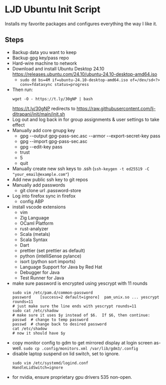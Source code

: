 LJD Ubuntu Init Script
===============================================================================

Installs my favorite packages and configures everything the way I like it.


Steps
-----

- Backup data you want to keep
- Backup gpg key/pass repo
- Hard-wire machine to network
- Download and install Ubuntu Desktop 24.10
  <https://releases.ubuntu.com/24.10/ubuntu-24.10-desktop-amd64.iso>
    - `sudo dd bs=4M if=ubuntu-24.10-desktop-amd64.iso of=/dev/sd<?> conv=fdatasync status=progress`
- Then run:
    ```
    wget -O - https://t.ly/30gNP | bash
    ```
    <https://t.ly/30gNP> redirects to
    <https://raw.githubusercontent.com/lj-ditrapani/init/main/init.sh>
- Log out and log back in for group assignments & user settings to take effect
- Manually add core gnupg key
    - gpg --output gpg-pass-sec.asc --armor --export-secret-key pass
    - gpg --import gpg-pass-sec.asc
    - gpg --edit-key pass
    - trust
    - 5
    - quit
- Manually create new ssh keys to .ssh (`ssh-keygen -t ed25519 -C "your_email@example.com"`)
- Add new public ssh key to git repos
- Manually add passwords
    - git clone url .password-store
- Log into firefox sync in firefox
    - config ABP
- install vscode extensions
    - vim
    - Zig Language
    - OCaml Platform
    - rust-analyzer
    - Scala (metals)
    - Scala Syntax
    - Dart
    - prettier (set prettier as default)
    - python (intelliSense pylance)
    - isort (python sort imports)
    - Language Support for Java by Red Hat
    - Debugger for Java
    - Test Runner for Java
- make sure password is encrypted using yescrypt with 11 rounds
    ```
    sudo vim /etc/pam.d/common-password
    password	[success=2 default=ignore]	pam_unix.so ... yescrypt rounds=11
    # just make sure the line ends with yescrypt rounds=11
    sudo cat /etc/shadow
    # make sure it uses $y instead of $6.  If $6, then continue:
    passwd  # change to temp password
    passwd  # change back to desired password
    cat /etc/shadow
    # now it should have $y
    ```
- copy monitor config to gdm to get mirrored display at login screen as-well.
  `sudo cp .config/monitors.xml /var/lib/gdm3/.config`
- disable laptop suspend on lid switch, set to ignore.
    ```
    sudo vim /etc/systemd/logind.conf
    HandleLidSwitch=ignore
    ```
- for nvidia, ensure proprietary gpu drivers 535 non-open.
